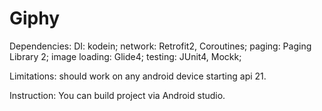 # Giphy
Dependencies:
DI: kodein;
network: Retrofit2, Coroutines;
paging: Paging Library 2;
image loading: Glide4;
testing: JUnit4, Mockk;

Limitations: should work on any android device starting api 21.

Instruction: You can build project via Android studio.

